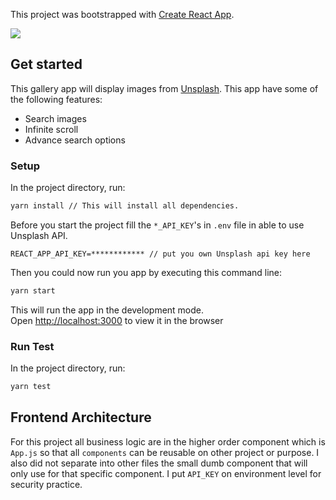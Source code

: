 This project was bootstrapped with [Create React App](https://github.com/facebook/create-react-app).

![](react-gallery-app-demo.gif)

## Get started

This gallery app will display images from [Unsplash](https://unsplash.com).
This app have some of the following features:

* Search images
* Infinite scroll
* Advance search options

### Setup

In the project directory, run:

```bash
yarn install // This will install all dependencies.
```

Before you start the project fill the `*_API_KEY`'s in `.env` file in able to use Unsplash API.

```text
REACT_APP_API_KEY=************ // put you own Unsplash api key here
```

Then you could now run you app by executing this command line:

```bash
yarn start
```

This will run the app in the development mode.<br />
Open [http://localhost:3000](http://localhost:3000) to view it in the browser

### Run Test

In the project directory, run:

```bash
yarn test
```

## Frontend Architecture

For this project all business logic are in the higher order component which is `App.js` so that all `components` can be reusable on other project or purpose.
I also did not separate into other files the small dumb component that will only use for that specific component.
I put `API_KEY` on environment level for security practice.
